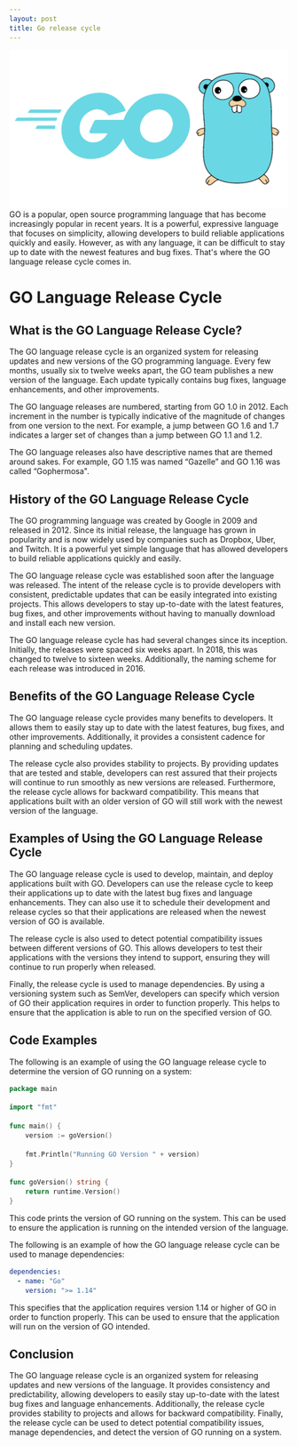 ```yaml
---
layout: post
title: Go release cycle
---
```

<div class="row">
    <div class="col-sm-2">
        <img src="/images/golang.png" alt="golang logo"/>
    </div>
    <div class="col-sm-10">
       GO is a popular, open source programming language that has become increasingly popular in recent years. It is a powerful, expressive language that focuses on simplicity, allowing developers to build reliable applications quickly and easily. However, as with any language, it can be difficult to stay up to date with the newest features and bug fixes. That's where the GO language release cycle comes in.
    </div>
</div>


# GO Language Release Cycle

## What is the GO Language Release Cycle?

The GO language release cycle is an organized system for releasing updates and new versions of the GO programming language. Every few months, usually six to twelve weeks apart, the GO team publishes a new version of the language. Each update typically contains bug fixes, language enhancements, and other improvements.

The GO language releases are numbered, starting from GO 1.0 in 2012. Each increment in the number is typically indicative of the magnitude of changes from one version to the next. For example, a jump between GO 1.6 and 1.7 indicates a larger set of changes than a jump between GO 1.1 and 1.2.

The GO language releases also have descriptive names that are themed around sakes. For example, GO 1.15 was named “Gazelle” and GO 1.16 was called “Gophermosa".

## History of the GO Language Release Cycle

The GO programming language was created by Google in 2009 and released in 2012. Since its initial release, the language has grown in popularity and is now widely used by companies such as Dropbox, Uber, and Twitch. It is a powerful yet simple language that has allowed developers to build reliable applications quickly and easily.

The GO language release cycle was established soon after the language was released. The intent of the release cycle is to provide developers with consistent, predictable updates that can be easily integrated into existing projects. This allows developers to stay up-to-date with the latest features, bug fixes, and other improvements without having to manually download and install each new version.

The GO language release cycle has had several changes since its inception. Initially, the releases were spaced six weeks apart. In 2018, this was changed to twelve to sixteen weeks. Additionally, the naming scheme for each release was introduced in 2016.

## Benefits of the GO Language Release Cycle

The GO language release cycle provides many benefits to developers. It allows them to easily stay up to date with the latest features, bug fixes, and other improvements. Additionally, it provides a consistent cadence for planning and scheduling updates.

The release cycle also provides stability to projects. By providing updates that are tested and stable, developers can rest assured that their projects will continue to run smoothly as new versions are released. Furthermore, the release cycle allows for backward compatibility. This means that applications built with an older version of GO will still work with the newest version of the language.

## Examples of Using the GO Language Release Cycle

The GO language release cycle is used to develop, maintain, and deploy applications built with GO. Developers can use the release cycle to keep their applications up to date with the latest bug fixes and language enhancements. They can also use it to schedule their development and release cycles so that their applications are released when the newest version of GO is available.

The release cycle is also used to detect potential compatibility issues between different versions of GO. This allows developers to test their applications with the versions they intend to support, ensuring they will continue to run properly when released.

Finally, the release cycle is used to manage dependencies. By using a versioning system such as SemVer, developers can specify which version of GO their application requires in order to function properly. This helps to ensure that the application is able to run on the specified version of GO.

## Code Examples

The following is an example of using the GO language release cycle to determine the version of GO running on a system:

```go
package main

import "fmt"

func main() {
	version := goVersion()
	
	fmt.Println("Running GO Version " + version)
}

func goVersion() string {
	return runtime.Version()
}
```

This code prints the version of GO running on the system. This can be used to ensure the application is running on the intended version of the language.

The following is an example of how the GO language release cycle can be used to manage dependencies:

```yaml
dependencies:
  - name: "Go"
    version: ">= 1.14"
```

This specifies that the application requires version 1.14 or higher of GO in order to function properly. This can be used to ensure that the application will run on the version of GO intended.

## Conclusion

The GO language release cycle is an organized system for releasing updates and new versions of the language. It provides consistency and predictability, allowing developers to easily stay up-to-date with the latest bug fixes and language enhancements. Additionally, the release cycle provides stability to projects and allows for backward compatibility. Finally, the release cycle can be used to detect potential compatibility issues, manage dependencies, and detect the version of GO running on a system.
